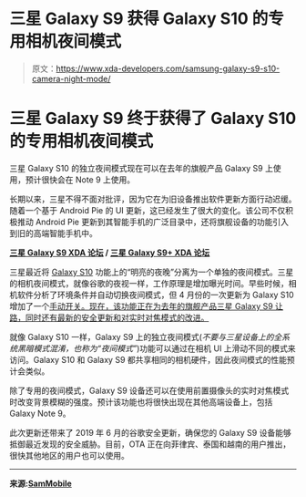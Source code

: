 # 三星 Galaxy S9 获得 Galaxy S10 的专用相机夜间模式

> 原文：<https://www.xda-developers.com/samsung-galaxy-s9-s10-camera-night-mode/>

# 三星 Galaxy S9 终于获得了 Galaxy S10 的专用相机夜间模式

三星 Galaxy S10 的独立夜间模式现在可以在去年的旗舰产品 Galaxy S9 上使用，预计很快会在 Note 9 上使用。

长期以来，三星不得不面对批评，因为它在为旧设备推出软件更新方面行动迟缓。随着一个基于 Android Pie 的 UI 更新，这已经发生了很大的变化。该公司不仅积极推动 Android Pie 更新到其智能手机的广泛目录中，还将旗舰设备的功能引入到旧的高端智能手机中。

**[三星 Galaxy S9 XDA 论坛](https://forum.xda-developers.com/galaxy-s9) / [三星 Galaxy S9+ XDA 论坛](https://forum.xda-developers.com/galaxy-s9-plus)**

三星最近将 [Galaxy S10](https://www.xda-developers.com/samsung-galaxy-s10-s10-and-s10e-launch-with-the-snapdragon-855-ultrasonic-in-display-fingerprint-scanners-reverse-wireless-charging-and-a-whole-lot-more/) 功能上的“明亮的夜晚”分离为一个单独的夜间模式。三星的相机夜间模式，就像谷歌的夜视一样，工作原理是增加曝光时间。早些时候，相机软件分析了环境条件并自动切换夜间模式，但 4 月份的一次更新为 Galaxy S10 增加了一个[手动开关。现在，该功能正在为去年的旗舰产品三星 Galaxy S9 让路，同时还有最新的安全更新和对实时对焦模式的改进。](https://www.xda-developers.com/samsung-galaxy-s10-bright-night-mode/)

就像 Galaxy S10 一样，Galaxy S9 上的独立夜间模式(*不要与三星设备上的全系统黑暗模式混淆，也称为“夜间模式”*)功能可以通过在相机 UI 上滑动不同的模式来访问。Galaxy S10 和 Galaxy S9 都共享相同的相机硬件，因此夜间模式的性能预计会类似。

除了专用的夜间模式，Galaxy S9 设备还可以在使用前置摄像头的实时对焦模式时改变背景模糊的强度。预计该功能也将很快出现在其他高端设备上，包括 Galaxy Note 9。

此次更新还带来了 2019 年 6 月的谷歌安全更新，确保您的 Galaxy S9 设备能够抵御最近发现的安全威胁。目前，OTA 正在向菲律宾、泰国和越南的用户推出，很快其他地区的用户也可以使用。

* * *

**来源:[SamMobile](https://www.sammobile.com/2019/06/11/galaxy-s9-dedicated-camera-night-mode-update/)**
